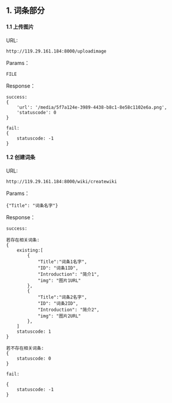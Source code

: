 ## 1. 词条部分

#### 1.1 上传图片  
URL:  
```
http://119.29.161.184:8000/uploadimage  
```
Params：  
```
FILE
```
Response：  
```
success:  
{
    'url': '/media/5f7a124e-3989-4438-b8c1-8e58c1102e6a.png',
    'statuscode': 0
}

fail:
{
    statuscode: -1
}
```

#### 1.2 创建词条
URL:
```
http://119.29.161.184:8000/wiki/createwiki  
```  
Params：
```
{"Title": "词条名字"}
```
Response：
```
success:

若存在相关词条:  
{
    existing:[
        {
            "Title":"词条1名字",
            "ID": "词条1ID",
            "Introduction": "简介1",
            "img": "图片1URL"
        },
        {
            "Title":"词条2名字",
            "ID": "词条2ID",
            "Introduction": "简介2",
            "img": "图片2URL"
        },
    ]
    statuscode: 1
}

若不存在相关词条:
{
    statuscode: 0
}

fail:

{
    statuscode: -1
}

```